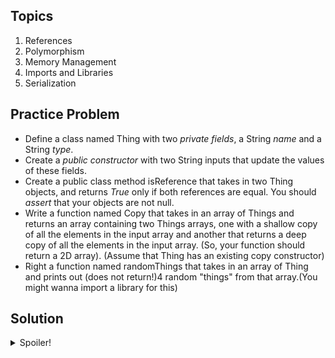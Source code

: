 ## Topics
1) References
2) Polymorphism
3) Memory Management
4) Imports and Libraries
5) Serialization

## Practice Problem 
* Define a class named Thing with two *private fields*, a String *name* and a String *type*. 
* Create a *public constructor* with two String inputs that update the values of these fields. 
* Create a public class method isReference that takes in two Thing objects, and returns *True* only if both references are equal. You should *assert* that your objects are not null. 
* Write a function named Copy that takes in an array of Things and returns an array containing two Things arrays, one with a shallow copy of all the elements in the input array and another that returns a deep copy of all the elements in the input array. (So, your function should return a 2D array). (Assume that Thing has an existing copy constructor)
* Right a function named randomThings that takes in an array of Thing and prints out (does not return!)4 random "things" from that array.(You might wanna import a library for this)

## Solution
<details>
  <summary>Spoiler!</summary>

  ```java
      import java.util.Random
      public class Thing {
         private String name;
         private String type;
         public class Thing (String n, String t) {
          name = n;
          type = t;
         }
         public static boolean isReference(Thing a, Thing b) {
          assert a != null;
          assert b != null;
          
          return a == b;
         }
         public Thing[][] copy(Thing[] arr) {
          assert arr != null;
          Thing[] shallow = new Thing[arr.length];
          Thing[] deep = new Thing[arr.length];
          for (int i = 0; i < arr.length; i++) {
            shallow[i] = arr[i].clone();
            deep[i] = new Thing(arr[i]);
          }
          Thing[][] output = {shallow, deep};
          return output;
          }
          public void randomThings(Thing[] arr) {
            //You will tell me this step by step
           }
          
      }
  ```
</details>
<br></br>
